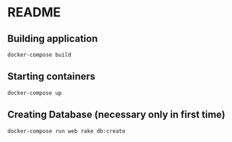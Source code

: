 # README

## Building application
```docker-compose build```


## Starting containers
```docker-compose up```

## Creating Database (necessary only in first time)
```docker-compose run web rake db:create```
